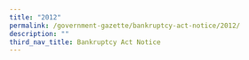 ```yaml
---
title: "2012"
permalink: /government-gazette/bankruptcy-act-notice/2012/
description: ""
third_nav_title: Bankruptcy Act Notice
---
```

